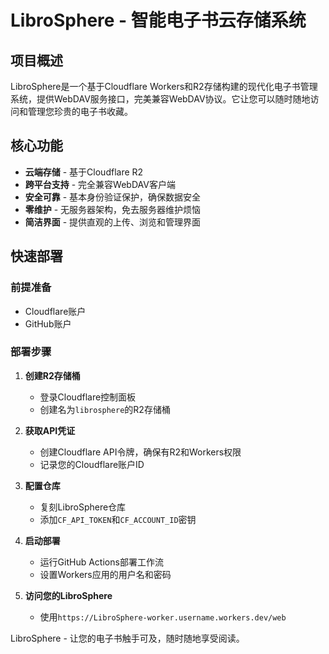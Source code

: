 # LibroSphere - 智能电子书云存储系统

## 项目概述

LibroSphere是一个基于Cloudflare Workers和R2存储构建的现代化电子书管理系统，提供WebDAV服务接口，完美兼容WebDAV协议。它让您可以随时随地访问和管理您珍贵的电子书收藏。

## 核心功能

- **云端存储** - 基于Cloudflare R2
- **跨平台支持** - 完全兼容WebDAV客户端
- **安全可靠** - 基本身份验证保护，确保数据安全
- **零维护** - 无服务器架构，免去服务器维护烦恼
- **简洁界面** - 提供直观的上传、浏览和管理界面


## 快速部署

### 前提准备

- Cloudflare账户
- GitHub账户

### 部署步骤

1. **创建R2存储桶**
   - 登录Cloudflare控制面板
   - 创建名为`librosphere`的R2存储桶

2. **获取API凭证**
   - 创建Cloudflare API令牌，确保有R2和Workers权限
   - 记录您的Cloudflare账户ID

3. **配置仓库**
   - 复刻LibroSphere仓库
   - 添加`CF_API_TOKEN`和`CF_ACCOUNT_ID`密钥

4. **启动部署**
   - 运行GitHub Actions部署工作流
   - 设置Workers应用的用户名和密码

5. **访问您的LibroSphere**
   - 使用`https://LibroSphere-worker.username.workers.dev/web`

LibroSphere - 让您的电子书触手可及，随时随地享受阅读。
